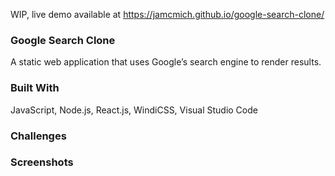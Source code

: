 WIP, live demo available at https://jamcmich.github.io/google-search-clone/

### Google Search Clone
A static web application that uses Google’s search engine to render results.

### Built With
JavaScript, Node.js, React.js, WindiCSS, Visual Studio Code

### Challenges

### Screenshots
